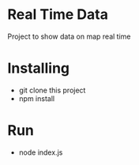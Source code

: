 # Real Time Data

Project to show data on map real time

# Installing

 - git clone this project
 - npm install

# Run

 - node index.js
